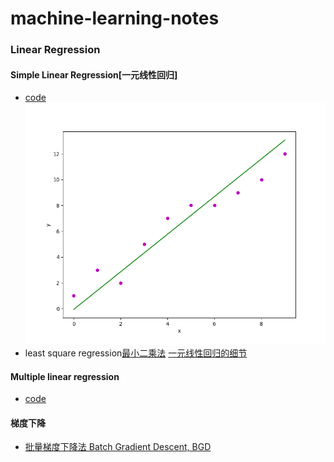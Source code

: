 # machine-learning-notes

### Linear Regression
#### Simple Linear Regression[一元线性回归]
* [code](code/simple_linear_regression.py)
  ![simple_linear_regression](images/simple_linear_regression.png)
* least square regression[最小二乘法](https://zh.wikipedia.org/wiki/%E6%9C%80%E5%B0%8F%E4%BA%8C%E4%B9%98%E6%B3%95) [一元线性回归的细节](https://www.jianshu.com/p/fcd220697182)

#### Multiple linear regression
* [code](code/multiple_linear_regression.py)

#### 梯度下降
* [批量梯度下降法 Batch Gradient Descent, BGD](http://kissg.me/2017/07/23/gradient-descent/)

